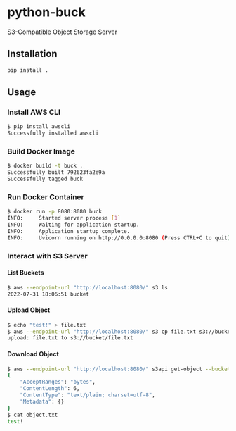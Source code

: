 # python-buck
S3-Compatible Object Storage Server

## Installation
```sh
pip install .
```

## Usage
### Install AWS CLI
```sh
$ pip install awscli
Successfully installed awscli
```

### Build Docker Image
```sh
$ docker build -t buck .
Successfully built 792623fa2e9a
Successfully tagged buck
```

### Run Docker Container
```sh
$ docker run -p 8080:8080 buck
INFO:     Started server process [1]
INFO:     Waiting for application startup.
INFO:     Application startup complete.
INFO:     Uvicorn running on http://0.0.0.0:8080 (Press CTRL+C to quit)
```

### Interact with S3 Server
#### List Buckets
```sh
$ aws --endpoint-url "http://localhost:8080/" s3 ls
2022-07-31 18:06:51 bucket
```

#### Upload Object
```sh
$ echo "test!" > file.txt
$ aws --endpoint-url "http://localhost:8080/" s3 cp file.txt s3://bucket/
upload: file.txt to s3://bucket/file.txt
```

#### Download Object
```sh
$ aws --endpoint-url "http://localhost:8080/" s3api get-object --bucket bucket --key file.txt object.txt
{
    "AcceptRanges": "bytes",
    "ContentLength": 6,
    "ContentType": "text/plain; charset=utf-8",
    "Metadata": {}
}
$ cat object.txt
test!
```
